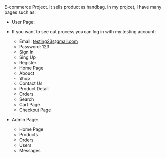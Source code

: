 E-commerce Project. It sells product as handbag. In my projcet, I have many pages such as: 

+ User Page:
+ If you want to see out process you can log in with my testing account:
    +  Email: testing23@gmail.com
    +  Password: 123
  - Sign In
  - Sing Up
  - Register
  - Home Page
  - Abouct 
  - Shop 
  - Contact Us
  - Product Detail
  - Orders
  - Search
  - Cart Page
  - Checkout Page
    
+ Admin Page:
  - Home Page
  - Products
  - Orders
  - Users
  - Messages

 
 
